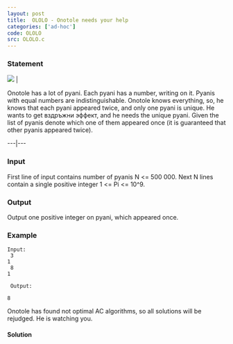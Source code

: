 ```yaml
---
layout: post
title:  OLOLO - Onotole needs your help
categories: ['ad-hoc']
code: OLOLO
src: OLOLO.c
---
```


### **Statement**

![](http://spoj.com/content/pyshnograev:onotole) |

Onotole has a lot of pyani. Each pyani has a number, writing on it. Pyanis
with equal numbers are indistinguishable. Onotole knows everything, so, he
knows that each pyani appeared twice, and only one pyani is unique. He wants
to get вздръжни эффект, and he needs the unique pyani. Given the list of
pyanis denote which one of them appeared once (it is guaranteed that other
pyanis appeared twice).  
  
---|---  
  
### Input

First line of input contains number of pyanis N <= 500 000. Next N lines
contain a single positive integer 1 <= Pi <= 10^9.

### Output

Output one positive integer on pyani, which appeared once.

### Example

    
    
    Input:  
     3   
    1  
     8  
    1  
      
     Output:
    8  
    

Onotole has found not optimal AC algorithms, so all solutions will be
rejudged. He is watching you.



#### **Solution**



